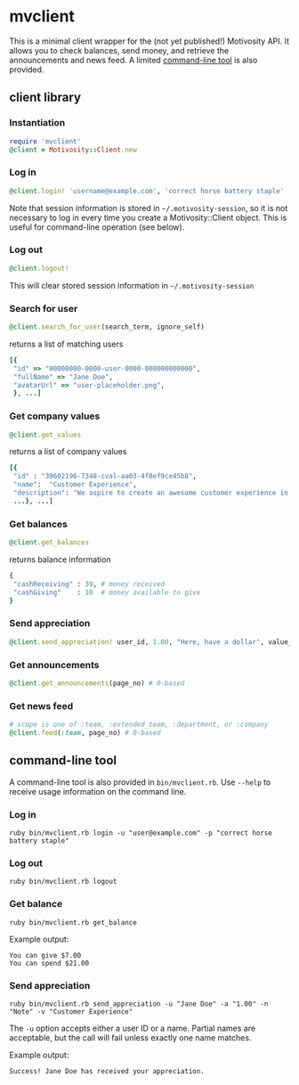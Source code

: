 # mvclient

This is a minimal client wrapper for the (not yet published!) Motivosity API. It allows you to check balances,
send money, and retrieve the announcements and news feed. A limited [command-line tool](#command-line-tool) is also provided.

## client library

### Instantiation

```ruby
require 'mvclient'
@client = Motivosity::Client.new
```

### Log in

```ruby
@client.login! 'username@example.com', 'correct horse battery staple'
```
Note that session information is stored in `~/.motivosity-session`, so it is not necessary to log in every time you create a Motivosity::Client object.  This is useful for command-line operation (see below).

### Log out

```ruby
@client.logout! 
```
This will clear stored session information in `~/.motivosity-session`

### Search for user

```ruby
@client.search_for_user(search_term, ignore_self)
```
returns a list of matching users
```ruby
[{
 "id" => "00000000-0000-user-0000-000000000000",
 "fullName" => "Jane Doe",
 "avatarUrl" => "user-placeholder.png",
 }, ...]
```

### Get company values

```ruby
@client.get_values
```
returns a list of company values
```ruby
[{
 "id" : "39602196-7348-cval-aa03-4f8ef9ce45b8",
 "name":  "Customer Experience",
 "description": "We aspire to create an awesome customer experience in every interaction with our product and people.",
 ...}, ...]
```

### Get balances

```ruby
@client.get_balances
```
returns balance information
```ruby
{
 "cashReceiving" : 39, # money received
 "cashGiving"    : 10  # money available to give
}
```

### Send appreciation

```ruby
@client.send_appreciation! user_id, 1.00, "Here, have a dollar", value_id
```

### Get announcements

```ruby
@client.get_announcements(page_no) # 0-based
```

### Get news feed
```ruby
# scope is one of :team, :extended_team, :department, or :company
@client.feed(:team, page_no) # 0-based
```

<a id="command-line-tool"></a>
## command-line tool

A command-line tool is also provided in `bin/mvclient.rb`.  Use `--help` to receive usage information on the command line.

### Log in

```
ruby bin/mvclient.rb login -u "user@example.com" -p "correct horse battery staple"
```

### Log out

```
ruby bin/mvclient.rb logout
```

### Get balance

```
ruby bin/mvclient.rb get_balance
```
Example output:
```
You can give $7.00
You can spend $21.00
```

### Send appreciation

```
ruby bin/mvclient.rb send_appreciation -u "Jane Doe" -a "1.00" -n "Note" -v "Customer Experience" 
```
The `-u` option accepts either a user ID or a name. Partial names are acceptable, but the call will fail unless exactly one name matches.

Example output:
```
Success! Jane Doe has received your appreciation.
```
